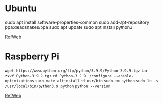 # Ubuntu
sudo apt install software-properties-common
sudo add-apt-repository ppa:deadsnakes/ppa
sudo apt update
sudo apt install python3

[RefWeb](https://www.makeuseof.com/install-python-ubuntu/)

# Raspberry Pi 
`wget https://www.python.org/ftp/python/3.9.9/Python-3.9.9.tgz`
`tar -zxvf Python-3.9.9.tgz`
`cd Python-3.9.9`
`./configure --enable-optimizations`
`sudo make altinstall`
`cd usr/bin`
`sudo rm python`
`sudo ln -s /usr/local/bin/python3.9 python`
`python --version`

[RefWeb](https://linuxhint.com/update-python-raspberry-pi/)
